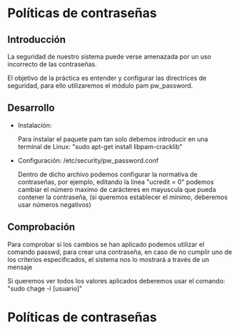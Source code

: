 # Políticas de contraseñas

## Introducción

La seguridad de nuestro sistema puede verse amenazada por un uso incorrecto de las contraseñas.

El objetivo de la práctica es entender y configurar las directrices de seguridad, para ello utilizaremos el módulo pam pw_password.

## Desarrollo

* Instalación:

    Para instalar el paquete pam tan solo debemos introducir en una terminal de Linux: "sudo apt-get install libpam-cracklib"

* Configuración:
    /etc/security/pw_password.conf

    Dentro de dicho archivo podemos configurar la normativa de contraseñas, por ejemplo, editando la línea "ucredit = 0" podemos cambiar el número maximo de carácteres en mayuscula que pueda contener la contraseña, (si queremos establecer el mínimo, deberemos usar números negativos)

## Comprobación

Para comprobar si los cambios se han aplicado podemos utilizar el comando passwd, para crear una contraseña, en caso de no cumplir uno de los criterios especificados, el sistema nos lo mostrará a través de un mensaje

Si queremos ver todos los valores aplicados deberemos usar el comando: "sudo chage -l [usuario]"

# Políticas de contraseñas

